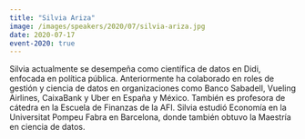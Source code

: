 ```yaml
---
title: "Silvia Ariza"
image: /images/speakers/2020/07/silvia-ariza.jpg
date: 2020-07-17
event-2020: true
---
```


Silvia actualmente se desempeña como científica de datos en Didi, enfocada en política pública. Anteriormente ha colaborado en roles de gestión y ciencia de datos en organizaciones como Banco Sabadell, Vueling Airlines, CaixaBank y Uber en España y México. También es profesora de cátedra en la Escuela de Finanzas de la AFI. Silvia estudió Economía en la Universitat Pompeu Fabra en Barcelona, donde también obtuvo la Maestría en ciencia de datos.